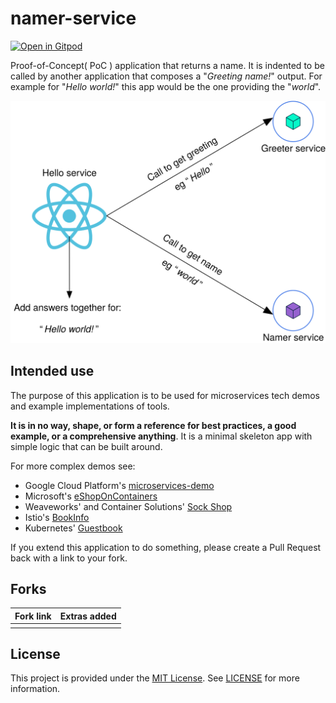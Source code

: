 # namer-service

[![Open in Gitpod](https://gitpod.io/button/open-in-gitpod.svg)](https://gitpod.io/#https://github.com/poc-hello-world/namer-service)

Proof-of-Concept( PoC ) application that returns a name. It is indented to be called by another application that composes a "_Greeting name!_" output. For example for "_Hello world!_" this app would be the one providing the "_world_".

![Architecture diagram](./docs/hello-world.svg)

## Intended use

The purpose of this application is to be used for microservices tech demos and example implementations of tools.

**It is in no way, shape, or form a reference for best practices, a good example, or a comprehensive anything**. It is a minimal skeleton app with simple logic that can be built around.

For more complex demos see:
- Google Cloud Platform's [microservices-demo](https://github.com/GoogleCloudPlatform/microservices-demo)
- Microsoft's [eShopOnContainers](https://github.com/dotnet-architecture/eShopOnContainers)
- Weaveworks' and Container Solutions' [Sock Shop](https://github.com/microservices-demo/microservices-demo)
- Istio's [BookInfo](https://istio.io/docs/examples/bookinfo/)
- Kubernetes' [Guestbook](https://kubernetes.io/docs/tutorials/stateless-application/guestbook/)

If you extend this application to do something, please create a Pull Request back with a link to your fork.

## Forks

| Fork link | Extras added |
|-----------|--------------|
|           |              |

## License

This project is provided under the [MIT License](https://github.com/poc-hello-world/namer-service/blob/master/LICENSE). See [LICENSE](https://github.com/poc-hello-world/namer-service/blob/master/LICENSE) for more information.
